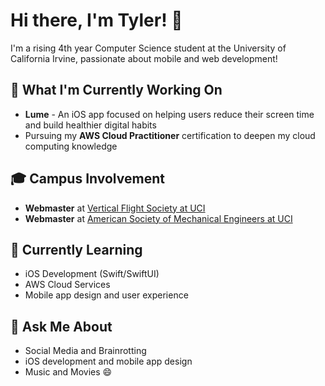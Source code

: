 # Hi there, I'm Tyler! 👋
I'm a rising 4th year Computer Science student at the University of California Irvine, passionate about mobile and web development!

## 📝 What I'm Currently Working On
- **Lume** - An iOS app focused on helping users reduce their screen time and build healthier digital habits
- Pursuing my **AWS Cloud Practitioner** certification to deepen my cloud computing knowledge

## 🎓 Campus Involvement
- **Webmaster** at [Vertical Flight Society at UCI](https://vfsatuci.com)
- **Webmaster** at [American Society of Mechanical Engineers at UCI](https://sites.uci.edu/asmeuci/)

## 🌱 Currently Learning
- iOS Development (Swift/SwiftUI)
- AWS Cloud Services
- Mobile app design and user experience

## 💬 Ask Me About
- Social Media and Brainrotting
- iOS development and mobile app design
- Music and Movies 😄
